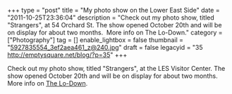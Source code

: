+++
type = "post"
title = "My photo show on the Lower East Side"
date = "2011-10-25T23:36:04"
description = "Check out my photo show, titled \"Strangers\", at 54 Orchard St. The show opened October 20th and will be on display for about two months.&#160; More info on The Lo-Down."
category = ["Photography"]
tag = []
enable_lightbox = false
thumbnail = "5927835554_3ef2aea461_z@240.jpg"
draft = false
legacyid = "35 http://emptysquare.net/blog/?p=35"
+++

<p>Check out my photo show, titled "Strangers", at the LES Visitor Center. The
show opened October 20th and will be on display for about two months. 
More info on <a href="http://www.thelodownny.com/leslog/2011/10/the-lo-down-presents-strangers-an-exhibit-by-a-jesse-jiryu-davis.html">The
Lo-Down</a>.</p>
<p><a href="http://www.flickr.com/photos/emptysquare/5883621544/in/set-72157627172320196/lightbox/"><img style="display:block; margin-left:auto; margin-right:auto;" src="5927835554_3ef2aea461_z.jpg" title="" /></a></p>
